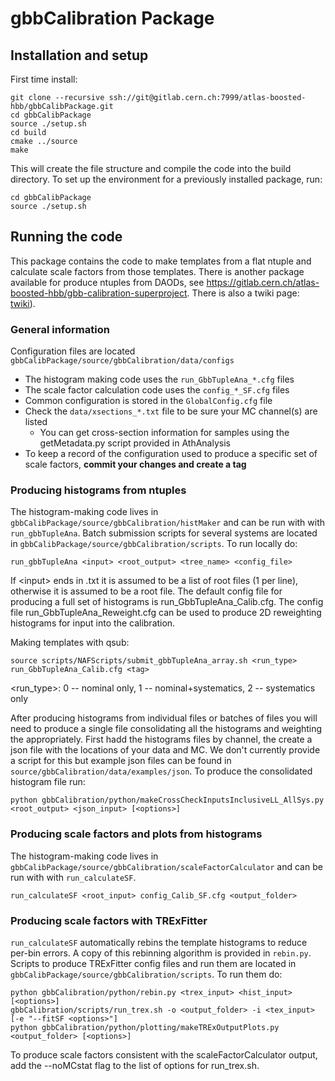 # gbbCalibration Package

## Installation and setup
First time install:
```
git clone --recursive ssh://git@gitlab.cern.ch:7999/atlas-boosted-hbb/gbbCalibPackage.git
cd gbbCalibPackage
source ./setup.sh
cd build
cmake ../source
make
```
This will create the file structure and compile the code into the build directory.
To set up the environment for a previously installed package, run:
```
cd gbbCalibPackage
source ./setup.sh
```

## Running the code
This package contains the code to make templates from a flat ntuple and calculate scale factors from those templates. There is another package available for produce ntuples from DAODs, see https://gitlab.cern.ch/atlas-boosted-hbb/gbb-calibration-superproject.
There is also a twiki page: [twiki](https://twiki.cern.ch/twiki/bin/viewauth/AtlasProtected/XbbScaleFactorsInGbbEvtR21)).

### General information
Configuration files are located `gbbCalibPackage/source/gbbCalibration/data/configs`
   * The histogram making code uses the `run_GbbTupleAna_*.cfg` files
   * The scale factor calculation code uses the `config_*_SF.cfg` files
   * Common configuration is stored in the `GlobalConfig.cfg` file
   * Check the `data/xsections_*.txt` file to be sure your MC channel(s) are listed
      * You can get cross-section information for samples using the getMetadata.py script provided in AthAnalysis
   * To keep a record of the configuration used to produce a specific set of scale factors, __commit your changes and create a tag__

### Producing histograms from ntuples
The histogram-making code lives in `gbbCalibPackage/source/gbbCalibration/histMaker` and can be run with with `run_gbbTupleAna`. Batch submission scripts for several systems are located in `gbbCalibPackage/source/gbbCalibration/scripts`.
To run locally do:
```
run_gbbTupleAna <input> <root_output> <tree_name> <config_file>
```
If &lt;input&gt; ends in .txt it is assumed to be a list of root files (1 per line), otherwise it is assumed to be a root file.
The default config file for producing a full set of histograms is run\_GbbTupleAna\_Calib.cfg. The config file run\_GbbTupleAna\_Reweight.cfg can be used to produce 2D reweighting histograms for input into the calibration.

Making templates with qsub:
```
source scripts/NAFScripts/submit_gbbTupleAna_array.sh <run_type> run_GbbTupleAna_Calib.cfg <tag>
```
&lt;run\_type&gt;: 0 -- nominal only, 1 -- nominal+systematics, 2 -- systematics only

After producing histograms from individual files or batches of files you will need to produce a single file consolidating all the histograms and weighting the appropriately. First hadd the histograms files by channel, the create a json file with the locations of your data and MC. We don't currently provide a script for this but example json files can be found in `source/gbbCalibration/data/examples/json`. To produce the consolidated histogram file run:
```
python gbbCalibration/python/makeCrossCheckInputsInclusiveLL_AllSys.py <root_output> <json_input> [<options>]
```

### Producing scale factors and plots from histograms
The histogram-making code lives in `gbbCalibPackage/source/gbbCalibration/scaleFactorCalculator` and can be run with with `run_calculateSF`.
```
run_calculateSF <root_input> config_Calib_SF.cfg <output_folder>
```

### Producing scale factors with TRExFitter
`run_calculateSF` automatically rebins the template histograms to reduce per-bin errors. A copy of this rebinning algorithm is provided in `rebin.py`. Scripts to produce TRExFitter config files and run them are located in `gbbCalibPackage/source/gbbCalibration/scripts`. To run them do:
```
python gbbCalibration/python/rebin.py <trex_input> <hist_input> [<options>]
gbbCalibration/scripts/run_trex.sh -o <output_folder> -i <tex_input> [-e "--fitSF <options>"]
python gbbCalibration/python/plotting/makeTRExOutputPlots.py <output_folder> [<options>]
```

To produce scale factors consistent with the scaleFactorCalculator output, add the --noMCstat flag to the list of options for run\_trex.sh.
